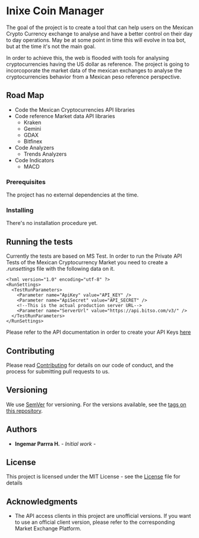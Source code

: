 # Inixe Coin Manager

The goal of the project is to create a tool that can help users on the Mexican Crypto Currency exchange to analyse and have a better control on their day to day operations.
May be at some point in time this will evolve in toa bot, but at the time it's not the main goal.

In order to achieve this, the web is flooded with tools for analysing cryptocurrencies having the US dollar as reference. The project is going to incorcoporate the market data of the mexican exchanges
to analyse the cryptocurrencies behavior from a Mexican peso reference perspective.

## Road Map

* Code the Mexican Cryptocurrencies API libraries
* Code reference Market data API libraries
  * Kraken
  * Gemini
  * GDAX
  * Bitfinex
* Code Analyzers
  * Trends Analyzers
* Code Indicators
  * MACD
  
### Prerequisites

The project has no external dependencies at the time.


### Installing

There's no installation procedure yet.

## Running the tests

Currently the tests are based on MS Test. In order to run the Private API Tests of the Mexican Cryptocurrency Market you need to create a *.runsettings* file with the following data on it.

```
<?xml version="1.0" encoding="utf-8" ?>
<RunSettings>
  <TestRunParameters>
    <Parameter name="ApiKey" value="API_KEY" />
    <Parameter name="ApiSecret" value="API_SECRET" />
    <!--This is the actual production server URL-->
    <Parameter name="ServerUrl" value="https://api.bitso.com/v3/" />
  </TestRunParameters> 
</RunSettings>
```

Please refer to the API documentation in order to create your API Keys [here](https://bitso.com/api_info)


## Contributing

Please read [Contributing](CONTRIBUTING.md) for details on our code of conduct, and the process for submitting pull requests to us.

## Versioning

We use [SemVer](http://semver.org/) for versioning. For the versions available, see the [tags on this repository](https://github.com/your/project/tags). 

## Authors

* **Ingemar Parrra H.** - *Initial work* -

## License

This project is licensed under the MIT License - see the [License](LICENSE.md) file for details

## Acknowledgments

* The API access clients in this project are unofficial versions. If you want to use an official client version, please refer to the corresponding Market Exchange Platform.

